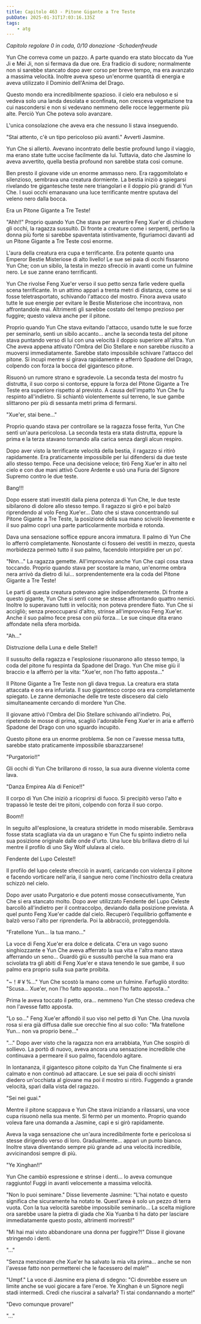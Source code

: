 ```yaml
---
title: Capitolo 463 - Pitone Gigante a Tre Teste
pubDate: 2025-01-31T17:03:16.135Z
tags:
    - atg
---
```



<em>Capitolo regolare
0 in coda, 0/10 donazione</em>
<em>-Schadenfreude</em>


Yun Che correva come un pazzo. A parte quando era stato bloccato da Yue Ji e Mei Ji, non si fermava da due ore. Era fradicio di sudore; normalmente non si sarebbe stancato dopo aver corso per breve tempo, ma era avanzato a massima velocità. Inoltre aveva speso un'enorme quantità di energia e aveva utilizzato il Dominio dell'Anima del Drago.


Questo mondo era incredibilmente spazioso. il cielo era nebuloso e si vedeva solo una landa desolata e sconfinata, non cresceva vegetazione tra cui nascondersi e non si vedevano nemmeno delle rocce leggermente più alte. Perciò Yun Che poteva solo avanzare.


L'unica consolazione che aveva era che nessuno li stava inseguendo.


"Stai attento, c'è un tipo pericoloso più avanti." Avvertì Jasmine.


Yun Che si allertò. Avevano incontrato delle bestie profound lungo il viaggio, ma erano state tutte uccise facilmente da lui. Tuttavia, dato che Jasmine lo aveva avvertito, quella bestia profound non sarebbe stata così comune.


Ben presto il giovane vide un enorme ammasso nero. Era raggomitolato e silenzioso, sembrava una creatura dormiente. La bestia iniziò a spiegarsi rivelando tre gigantesche teste nere triangolari e il doppio più grandi di Yun Che. I suoi occhi emanavano una luce terrificante mentre sputava del veleno nero dalla bocca.


Era un Pitone Gigante a Tre Teste!


"Ahh!!" Proprio quando Yun Che stava per avvertire Feng Xue'er di chiudere gli occhi, la ragazza sussultò. Di fronte a creature come i serpenti, perfino la donna più forte si sarebbe spaventata istintivamente, figuriamoci davanti ad un Pitone Gigante a Tre Teste così enorme.


L'aura della creatura era cupa e terrificante. Era potente quanto una Emperor Bestie Misteriose di alto livello! Le sue sei paia di occhi fissarono Yun Che; con un sibilo, la testa in mezzo sfrecciò in avanti come un fulmine nero. Le sue zanne erano terrificanti.


Yun Che rivolse Feng Xue'er verso il suo petto senza farle vedere quella scena terrificante. In un attimo apparì a trenta metri di distanza, come se si fosse teletrasportato, schivando l'attacco del mostro. Finora aveva usato tutte le sue energie per evitare le Bestie Misteriose che incontrava, non affrontandole mai. Altrimenti gli sarebbe costato del tempo prezioso per fuggire; questo valeva anche per il pitone.


Proprio quando Yun Che stava evitando l'attacco, usando tutte le sue forze per seminarlo, sentì un sibilo accanto... anche la seconda testa del pitone stava puntando verso di lui con una velocità il doppio superiore all'altra. Yun Che aveva appena attivato l'Ombra del Dio Stellare e non sarebbe riuscito a muoversi immediatamente. Sarebbe stato impossibile schivare l'attacco del pitone. Si incupì mentre si girava rapidamente e afferrò Spadone del Drago, colpendo con forza la bocca del gigantesco pitone.


Risuonò un rumore strano e sgradevole. La seconda testa del mostro fu distrutta, il suo corpo si contorse, eppure la forza del Pitone Gigante a Tre Teste era superiore rispetto al previsto. A causa dell'impatto Yun Che fu respinto all'indietro. Si schiantò violentemente sul terreno, le sue gambe slittarono per più di sessanta metri prima di fermarsi.


"Xue'er, stai bene..."


Proprio quando stava per controllare se la ragazza fosse ferita, Yun Che sentì un'aura pericolosa. La seconda testa era stata distrutta, eppure la prima e la terza stavano tornando alla carica senza dargli alcun respiro.


Dopo aver visto la terrificante velocità della bestia, il ragazzo si ritirò rapidamente. Era praticamente impossibile per lui difendersi da due teste allo stesso tempo. Fece una decisione veloce; tirò Feng Xue'er in alto nel cielo e con due mani attivò Cuore Ardente e usò una Furia del Signore Supremo contro le due teste.


Bang!!!


Dopo essere stati investiti dalla piena potenza di Yun Che, le due teste sibilarono di dolore allo stesso tempo. Il ragazzo si girò e poi balzò riprendendo al volo Feng Xue'er... Dato che si stava concentrando sul Pitone Gigante a Tre Teste, la posizione della sua mano scivolò lievemente e il suo palmo coprì una parte particolarmente morbida e rotonda.


Dava una sensazione soffice eppure ancora immatura. Il palmo di Yun Che lo afferrò completamente. Nonostante ci fossero dei vestiti in mezzo, questa morbidezza permeò tutto il suo palmo, facendolo intorpidire per un po'.


"Nnn..." La ragazza gemette. All'improvviso anche Yun Che capì cosa stava toccando. Proprio quando stava per scostare la mano, un'enorme ombra nera arrivò da dietro di lui... sorprendentemente era la coda del Pitone Gigante a Tre Teste!


Le parti di questa creatura potevano agire indipendentemente. Di fronte a questo gigante, Yun Che si sentì come se stesse affrontando quattro nemici. Inoltre lo superavano tutti in velocità; non poteva prendere fiato.
Yun Che si accigliò; senza preoccuparsi d'altro, strinse all'improvviso Feng Xue'er. Anche il suo palmo fece presa con più forza... Le sue cinque dita erano affondate nella sfera morbida.


"Ah..."


Distruzione della Luna e delle Stelle!!


Il sussulto della ragazza e l'esplosione risuonarono allo stesso tempo, la coda del pitone fu respinta da Spadone del Drago. Yun Che mise giù il braccio e la afferrò per la vita: "Xue'er, non l'ho fatto apposta..."


Il Pitone Gigante a Tre Teste non gli dava tregua. La creatura era stata attaccata e ora era infuriata. Il suo gigantesco corpo ora era completamente spiegato. Le zanne demoniache delle tre teste discesero dal cielo simultaneamente cercando di mordere Yun Che.


Il giovane attivò l'Ombra del Dio Stellare schivando all'indietro. Poi, ripetendo le mosse di prima, scagliò l'adorabile Feng Xue'er in aria e afferrò Spadone del Drago con uno sguardo incupito.


Questo pitone era un enorme problema. Se non ce l'avesse messa tutta, sarebbe stato praticamente impossibile sbarazzarsene!


"Purgatorio!!"


Gli occhi di Yun Che brillarono di rosso, la sua aura divenne violenta come lava.


"Danza Empirea Ala di Fenice!!"


Il corpo di Yun Che iniziò a ricoprirsi di fuoco. Si precipitò verso l'alto e trapassò le teste dei tre pitoni, colpendo con forza il suo corpo.


Boom!!


In seguito all'esplosione, la creatura stridette in modo miserabile. Sembrava fosse stata scagliata via da un uragano e Yun Che fu spinto indietro nella sua posizione originale dalle onde d'urto. Una luce blu brillava dietro di lui mentre il profilo di uno Sky Wolf ululava al cielo.


Fendente del Lupo Celeste!!


Il profilo del lupo celeste sfrecciò in avanti, caricando con violenza il pitone e facendo vorticare nell'aria, il sangue nero come l'inchiostro della creatura schizzò nel cielo.


Dopo aver usato Purgatorio e due potenti mosse consecutivamente, Yun Che si era stancato molto. Dopo aver utilizzato Fendente del Lupo Celeste barcollò all'indietro per il contraccolpo, deviando dalla posizione prevista. A quel punto Feng Xue'er cadde dal cielo. Recuperò l'equilibrio goffamente e balzò verso l'alto per riprenderla. Poi la abbracciò, proteggendola.


"Fratellone Yun... la tua mano..."


La voce di Feng Xue'er era dolce e delicata. C'era un vago suono singhiozzante e Yun Che aveva afferrato la sua vita e l'altra mano stava afferrando un seno... Guardò giù e sussultò perché la sua mano era scivolata tra gli abiti di Feng Xue'er e stava tenendo le sue gambe, il suo palmo era proprio sulla sua parte proibita.


"~！#￥%..." Yun Che scostò la mano come un fulmine. Farfugliò stordito: "Scusa... Xue'er, non l'ho fatto apposta... non l'ho fatto apposta..."


Prima le aveva toccato il petto, ora... nemmeno Yun Che stesso credeva che non l'avesse fatto apposta.


"Lo so..." Feng Xue'er affondò il suo viso nel petto di Yun Che. Una nuvola rosa si era già diffusa dalle sue orecchie fino al suo collo: "Ma fratellone Yun... non va proprio bene..."


"..." Dopo aver visto che la ragazza non era arrabbiata, Yun Che sospirò di sollievo. La portò di nuovo, aveva ancora una sensazione incredibile che continuava a permeare il suo palmo, facendolo agitare.


In lontananza, il gigantesco pitone colpito da Yun Che finalmente si era calmato e non continuò ad attaccare. Le sue sei paia di occhi sinistri diedero un'occhiata al giovane ma poi il mostro si ritirò. Fuggendo a grande velocità, sparì dalla vista del ragazzo.


"Sei nei guai."


Mentre il pitone scappava e Yun Che stava iniziando a rilassarsi, una voce cupa risuonò nella sua mente. Si fermò per un momento. Proprio quando voleva fare una domanda a Jasmine, capì e si girò rapidamente.


Aveva la vaga sensazione che un'aura incredibilmente forte e pericolosa si stesse dirigendo verso di loro. Gradualmente... apparì un punto bianco. Inoltre stava diventando sempre più grande ad una velocità incredibile, avvicinandosi sempre di più.


"Ye Xinghan!!"


Yun Che cambiò espressione e strinse i denti... lo aveva comunque raggiunto! Fuggì in avanti velocemente a massima velocità.


"Non lo puoi seminare." Disse lievemente Jasmine: "L'hai notato e questo significa che sicuramente ha notato te. Quest'area è solo un pezzo di terra vuota. Con la tua velocità sarebbe impossibile seminarlo... La scelta migliore ora sarebbe usare la pietra di giada che Xia Yuanba ti ha dato per lasciare immediatamente questo posto, altrimenti moriresti!"


"Mi hai mai visto abbandonare una donna per fuggire?!" Disse il giovane stringendo i denti.


"..."


"Senza menzionare che Xue'er ha salvato la mia vita prima... anche se non l'avesse fatto non permetterei che le facessero del male!"


"Umpf." La voce di Jasmine era piena di sdegno: "Ci dovrebbe essere un limite anche se vuoi giocare a fare l'eroe. Ye Xinghan è un Signore negli stadi intermedi. Credi che riuscirai a salvarla? Ti stai condannando a morte!"


"Devo comunque provare!"


"..."
                                


                                



